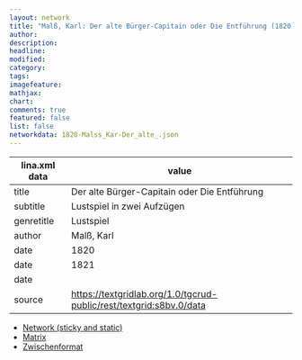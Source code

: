 ```yaml
---
layout: network
title: "Malß, Karl: Der alte Bürger-Capitain oder Die Entführung (1820)"
author:
description:
headline:
modified:
category:
tags:
imagefeature: 
mathjax: 
chart: 
comments: true
featured: false
list: false
networkdata: 1820-Malss_Kar-Der_alte_.json
---
```

lina.xml data  | value
------------- | -------------
title|Der alte Bürger-Capitain oder Die Entführung
subtitle|Lustspiel in zwei Aufzügen
genretitle|Lustspiel
author|Malß, Karl
date|1820
date|1821
date|
source|https://textgridlab.org/1.0/tgcrud-public/rest/textgrid:s8bv.0/data


* [Network (sticky and static)](/network18)
* [Matrix](/matrix18)
* [Zwischenformat](/lina18 )
